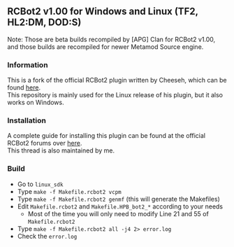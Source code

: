 ## RCBot2 v1.00 for Windows and Linux (TF2, HL2:DM, DOD:S)

Note: Those are beta builds recompiled by [APG] Clan for RCBot2 v1.00, and those builds are recompiled for newer Metamod Source engine.

### Information
This is a fork of the official RCBot2 plugin written by Cheeseh, which can be found [here](http://rcbot.bots-united.com/). <br />
This repository is mainly used for the Linux release of his plugin, but it also works on Windows.

### Installation
A complete guide for installing this plugin can be found at the official RCBot2 forums over [here](http://rcbot.bots-united.com/forums/index.php?showtopic=1967). <br />
This thread is also maintained by me.

### Build
* Go to `linux_sdk`
* Type `make -f Makefile.rcbot2 vcpm`
* Type `make -f Makefile.rcbot2 genmf` (this will generate the Makefiles)
* Edit `Makefile.rcbot2` and `Makefile.HPB_bot2_*` according to your needs
  * Most of the time you will only need to modify Line 21 and 55 of `Makefile.rcbot2`
* Type `make -f Makefile.rcbot2 all -j4 2> error.log`
* Check the `error.log`
